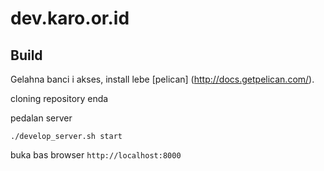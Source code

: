 # dev.karo.or.id

## Build 
Gelahna banci i akses, install lebe [pelican] (http://docs.getpelican.com/).

cloning repository enda

pedalan server
```
./develop_server.sh start
```
buka bas browser `http://localhost:8000`